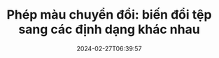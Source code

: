 ---
############################# Static ##########################
layout: "family"
date: 2024-02-27T06:39:57
draft: false

product: "Conversion"
product_tag: "conversion"

############################# Head ############################
head_title: "API Chuyển đổi Tệp | API Nền tảng và Dịch vụ trực tuyến"
head_description: "Chuyển đổi tệp Word, PDF, Excel, Powerpoint hoặc hình ảnh dễ dàng và miễn phí"

############################# Header ##########################
title: "Phép màu chuyển đổi: biến đổi tệp sang các định dạng khác nhau"
description: |
  Chuyển đổi tài liệu một cách dễ dàng từ các định dạng nguồn khác nhau sang các định dạng đích khác nhau. Tận hưởng một loạt các chuyển đổi được hỗ trợ mà không cần phần mềm bổ sung, như MS Office, Apache Open Office, Adobe Acrobat Reader, và nhiều hơn nữa.

  Tải tài liệu từ các nguồn khác nhau, bao gồm tệp, luồng, URL, máy chủ FTP, lưu trữ Amazon S3, Azure Blob, và nhiều hơn nữa.

  Sử dụng bất kỳ loại bộ nhớ cache nào, như Amazon S3, Dropbox, Google Drive, Windows Azure, Redis, hoặc các bộ giao diện cần thiết.

############################# Platforms ############################
supported_platforms:
  enable: true  
  head_title: "Chọn nền tảng của bạn"
  title: "Các nền tảng được hỗ trợ"
  description: "Thư viện GroupDocs.Conversion hỗ trợ các hệ điều hành và framework sau đây"
  details_link_title: "Tìm hiểu thêm"
  items:
    # supported_platforms loop
    - title: ".NET"
      description: "GroupDocs.Conversion for .NET"
      color: "blue"
      tag: "net"
      link: "/conversion/net/"
      features_link: "https://docs.groupdocs.com/conversion/net/system-requirements/"
      features:
        # features loop
        - content: ".NET Framework 4.6.2+  <br>  .NET Core 3.1  <br>  .NET 6+"
          rows: "3"
        # features loop
        - content: "Windows, Linux"
          rows: "1"
        # features loop
        - content: "Hơn 3K cặp chuyển đổi"
          rows: "1"        
    
    # supported_platforms loop
    - title: "Java"
      description: "GroupDocs.Conversion for Java"
      color: "red"
      tag: "java"
      link: "/conversion/java/"
      features_link: "https://docs.groupdocs.com/conversion/java/system-requirements/"
      features:
        # features loop
        - content: "J2SE 8.0 (1.8)+"
          rows: "3"
        # features loop
        - content:  "Windows, Linux, macOS"
          rows: "1"       
        # features loop
        - content: "Hơn 3K cặp chuyển đổi"
          rows: "1"        

    # supported_platforms loop
    - title: "Node.js"
      description: "GroupDocs.Conversion for Node.js"
      color: "green"
      tag: "nodejs-java"
      link: "/conversion/nodejs-java/"
      features_link: "https://docs.groupdocs.com/conversion/nodejs-java/system-requirements/"
      features:
        # features loop
        - content: "Node.js 16+  <br>  and J2SE 8.0 (1.8)+"
          rows: "3"
        # features loop
        - content:  "Windows, Linux, macOS"
          rows: "1"
        # features loop
        - content:  "Hơn 3K cặp chuyển đổi"
          rows: "1"


############################# Features ############################

features:
  enable: true
  title: "Bộ tính năng của GroupDocs.Conversion"
  description: "API để chuyển đổi tệp giữa nhiều loại như HTML, PDF, Word, Excel, PNG và nhiều hơn nữa mà không cần phần mềm của bên thứ ba."

  items:
    # feature loop
    - icon: "convert"
      title: "Chuyển đổi tài liệu và hình ảnh"
      content: "Biến đổi các tệp từ nguồn khác nhau sang các định dạng đích khác nhau."

    # feature loop
    - icon: "password"
      title: "Mở các tài liệu bảo mật"
      content: "Chỉ định mật khẩu để mở các tài liệu được mã hóa."

    # feature loop
    - icon: "load"
      title: "Tải tệp từ bất kỳ đâu"
      content: "Tải tài liệu từ nhiều tệp, URL, máy chủ FTP, Amazon S3, và nhiều hơn nữa."
    
    # feature loop
    - icon: "settings"
      title: "Quản lý cài đặt đầu ra"
      content: "Xoay và sắp xếp trang, chỉ định xem có hiển thị ghi chú và bình luận không."


############################# Code samples ############################
code_samples:
  enable: true
  title: "Mẫu mã của GroupDocs.Conversion"
  description: "Một số trường hợp sử dụng của các thao tác GroupDocs.Conversion điển hình trong C#, Java, TypeScript"
  items:
    # code sample loop
    - title: "Chuyển đổi PDF sang DOCX trong vài dòng mã"
      content: |
       Với GroupDocs.Conversion, bạn có thể chuyển đổi tệp PDF sang DOCX một cách dễ dàng - tất cả những gì bạn cần là chỉ một vài dòng mã. Nó cũng không yêu cầu bất kỳ phần mềm của bên thứ ba nào như Microsoft Word hoặc Adobe Acrobat. Dưới đây là một ví dụ về cách thực hiện:
      samples:
        - language: "C#"
          color: "blue"
          content: |
            ```csharp {style=abap}   
            // Tải tệp PDF nguồn
            using (var converter = new GroupDocs.Conversion.Converter("sample.pdf"))
            {
                // Thiết lập các tùy chọn chuyển đổi cho định dạng DOCX
                var options = new WordProcessingConvertOptions();
                // Chuyển đổi sang định dạng DOCX
                converter.Convert("converted.docx", options);
            }
            ```
        - language: "Java"
          color: "red"
          content: |
            ```java {style=abap}   
            import com.groupdocs.conversion.Converter;
            import com.groupdocs.conversion.options.convert.WordProcessingConvertOptions;
            ...
            // Tải tệp PDF nguồn
            Converter converter = new Converter("sample.pdf");
            // Thiết lập các tùy chọn chuyển đổi cho định dạng DOCX
            WordProcessingConvertOptions options = new WordProcessingConvertOptions();
            // Chuyển đổi sang định dạng DOCX
            converter.convert("converted.docx", options);
            ```
        - language: "TypeScript"
          color: "green"
          content: |
            ```javascript {style=abap}  
            // Tải tệp PDF nguồn
            const converter = new groupdocs.conversion.Converter("sample.pdf");
            // Thiết lập các tùy chọn chuyển đổi cho định dạng DOCX
            const options = new groupdocs.conversion.WordProcessingConvertOptions();
            // Chuyển đổi sang định dạng DOCX
            converter.convert("converted.docx", options);
            ```


############################# Formats ############################
formats:
  enable: true
  title:  "Hỗ trợ hơn 60 định dạng tệp"
  description: "GroupDocs.Conversion hỗ trợ các thao tác với các [định dạng tệp](https://docs.groupdocs.com/conversion/net/supported-file-formats/) phổ biến nhất."


############################# Metrics ############################

metrics:
  enable: true
  title: "Thống kê chi tiết và thông tin thống kê sâu sắc"
  description: "Đào sâu vào một phân tích chi tiết về các con số quan trọng của chúng tôi, cung cấp thông tin thống kê và thống kê toàn diện về thành tựu, tác động và sự phát triển của chúng tôi."

  items:
    # metrics loop
    - number: "3K+"
      title: "Các cặp chuyển đổi được hỗ trợ"
      content: "Dễ dàng chuyển đổi tệp qua hàng nghìn cặp được hỗ trợ - Microsoft Office, PDF, hình ảnh, video, âm thanh và cơ sở dữ liệu. Hãy trao quyền cho người dùng chuyển đổi linh hoạt các loại tệp đa dạng để linh hoạt và thuận tiện hơn."
    # metrics loop
    - number: "1.0M"
      title: "Tải xuống NuGet"
      content: "Tham gia cùng với những người dùng hài lòng của chúng tôi đã chọn gói NuGet của chúng tôi. Giải pháp của chúng tôi đã trở thành một nguồn lực đáng tin cậy và được chấp nhận rộng rãi trong cộng đồng phát triển, cung cấp tích hợp mượt mà và chức năng có giá trị cho vô số dự án."

    # metrics loop
    - number: "10+"
      title: "Thư viện"
      content: "Sản phẩm của chúng tôi bao gồm hơn 10 thư viện, cung cấp các tính năng tiên tiến để tối ưu hiệu suất. Các thư viện này được thiết kế để đáp ứng các nhu cầu phát triển khác nhau với khả năng vô song."
    
    # metrics loop
    - number: "100+"
      title: "Khách hàng hạnh phúc"
      content: "Sống trong sự xuất sắc, sản phẩm của chúng tôi đã giành được lòng tin của hơn 100 khách hàng hạnh phúc phụ thuộc vào các tính năng mạnh mẽ và hiệu suất đáng tin cậy của nó. Tìm kiếm sự thành công và hiệu quả với giải pháp sáng tạo của chúng tôi."


############################# Customers ############################
# logo size X1 => 170:70  X2 => 340 : 140

customers:
  enable: true
  title: "Khách hàng hạnh phúc của chúng tôi"
  description: "Thư viện GroupDocs được sử dụng bởi các thương hiệu nổi tiếng và xuất sắc trên toàn thế giới."

  items:
    # customers loop
    - title: "BenQ Corporation"
      logo: "benq"
    # customers loop
    - title: "Nasdaq Stock Market"
      logo: "nasdaq"
    # customers loop
    - title: "AT&T Inc."
      logo: "att"
    # customers loop
    - title: "AstraZeneca"
      logo: "astrazeneca"
    # customers loop
    - title: "Central Bank of Argentina"
      logo: "argentinacentralbank"
    # customers loop
    - title: "Roche Holding AG"
      logo: "roche"
    # customers loop
    - title: "Capita"
      logo: "capita"
    # customers loop
    - title: "Axa S.A."
      logo: "axa"
    # customers loop
    - title: "Instructure Inc."
      logo: "instructure"
     # customers loop
    - title: "Wipro"
      logo: "wipro"



############################# Actions ############################

actions:
  enable: true
  title: "Sẵn sàng bắt đầu?"
  description: "Hãy thử các tính năng của GroupDocs.Conversion miễn phí hoặc yêu cầu một giấy phép"

  items:
    #  loop
    - title: ".NET"
      link: "/conversion/net/"
      color: "blue"
        #  loop
    - title: "Java"
      link: "/conversion/java/"
      color: "red"
        #  loop
    - title: "Node.js"
      link: "/conversion/nodejs-java/"
      color: "green"


############################# Faq ############################

faq:
  enable: true
  title: "Câu hỏi và lo ngại phổ biến"
  description: "Tìm câu trả lời cho các thắc mắc phổ biến trong phần Câu hỏi thường gặp của chúng tôi để nhanh chóng giải quyết các thắc mắc và lo ngại của bạn."

  items:
    #  loop
    - question: "Tôi có thể đánh giá sản phẩm GroupDocs trước khi mua không?"
      answer: |
        Có! Tất cả các sản phẩm GroupDocs đều có một phiên bản đánh giá không rủi ro. Chúng tôi khuyến khích mạnh mẽ các nhà phát triển tải xuống và thử nghiệm các API của chúng tôi trước khi mua để đảm bảo rằng chúng sẽ đáp ứng đầy đủ nhu cầu của bạn.
    #  loop
    - question: "GroupDocs có tổ chức trình diễn sản phẩm không?"
      answer: |
        Không, tập trung của chúng tôi là vào các API của chúng tôi và tạo ra các sản phẩm hoạt động nhất và ổn định nhất có thể. Chúng tôi cung cấp các phiên bản dùng thử hoàn toàn chức năng và miễn phí dưới dạng [giấy phép tạm thời](https://purchase.groupdocs.com/temporary-license/) để bạn có thể thử sản phẩm cho riêng mình.
    #  loop
    - question: "Tôi có thể tải sản phẩm ở đâu?"
      answer: |
        Tất cả các sản phẩm đều có sẵn để tải xuống từ [trang web](https://releases.groupdocs.com). Chúng tôi không gửi bản sao vật lý của phần mềm của chúng tôi qua đường bưu điện.    
    #  loop
    - question: "Giấy phép phát triển viên của GroupDocs là cho mỗi người dùng hay cho mỗi người dùng đã đặt tên?"
      answer: |
        Giấy phép phát triển viên của GroupDocs là cho mỗi người dùng,  không phải cho mỗi người dùng đã đặt tên. Chúng tôi hiểu rằng thành viên trong một nhóm lập trình có thể thay đổi theo thời gian và rằng không thực tế phải cập nhật giấy phép mỗi khi điều đó xảy ra.
    #  loop
    - question: "Chúng tôi cần một giấy phép riêng cho máy chủ xây dựng hoặc CI (Continuous Integration) Server của chúng tôi không?"
      answer: |
        Không, chúng tôi rất vui khi khách hàng sử dụng các sản phẩm GroupDocs trên một máy chủ cho mục đích xây dựng giải pháp mà không phải trả thêm phí. Cài đặt này không nên được sử dụng để tránh các điều khoản giấy phép của bạn với GroupDocs và nên tôn trọng bất kỳ hạn chế về việc phân phối hoặc vị trí nào được áp dụng bởi giấy phép bạn đã mua.

############################# Cloud ############################

cloud_links:
  enable: true
  title: "API mức thấp GroupDocs.Conversion"
  description: "Tăng tốc quá trình chuyển đổi tài liệu hoặc hình ảnh trong bất kỳ loại ứng dụng nào với REST API dựa trên đám mây của chúng tôi"

  items:
    #  loop
    - icon: "groupdocs_conversion-for-curl"
      title: "GroupDocs.Conversion Cloud for cURL"
      link: "https://products.groupdocs.cloud/conversion/curl"
      content: "Tận dụng cURL RESTful API để dễ dàng chuyển đổi nhiều định dạng tệp, bao gồm Microsoft Office, PDF, Email, Project, HTML và nhiều hơn nữa trong các ứng dụng của bạn."

    #  loop
    - icon: "groupdocs_conversion-for-net"
      title: "GroupDocs.Conversion Cloud for .NET"
      link: "https://products.groupdocs.cloud/conversion/net"
      content: "Sử dụng .NET REST API để chuyển đổi trơn tru các tệp Microsoft Office, PDF, Email, Project, HTML và các định dạng tệp phổ biến khác trên bất kỳ nền tảng nào với SDK đám mây."
    #  loop
    - icon: "groupdocs_conversion-for-java"
      title: "GroupDocs.Conversion Cloud for Java"
      link: "https://products.groupdocs.cloud/conversion/java"
      content: "Nâng cao ứng dụng Java dựa trên đám mây của bạn với các khả năng chuyển đổi tài liệu tiên tiến, truy cập trên bất kỳ nền tảng nào có khả năng thực hiện cuộc gọi REST API."

############################# Apps ############################

app_links:
  enable: true
  title: "Các ứng dụng không mã hóa GroupDocs.Conversion"
  description: "Ứng dụng trực tuyến cho phép bạn chuyển đổi hơn 100 định dạng tệp phổ biến trong trình duyệt"

  items:
    #  loop
    - icon: "groupdocs_conversion-app"
      title: "GroupDocs.Conversion <br> Total"
      link: "https://products.groupdocs.app/conversion/total"
      content: "Dễ dàng chuyển đổi hơn hàng trăm định dạng sang PDF, XLSX, DOCX, XPS, HTML và nhiều hơn nữa một cách dễ dàng."

    #  loop
    - icon: "groupdocs_words-app"
      title:  "GroupDocs.Conversion <br> DOC to XLS"
      link: "https://products.groupdocs.app/conversion/doc-to-xls"
      content: "Ứng dụng trực tuyến miễn phí để chuyển đổi DOC sang định dạng XLS trực tiếp từ trình duyệt web của bạn."

    #  loop
    - icon: "groupdocs_pdf-app"
      title:  "GroupDocs.Conversion <br> PDF to DOCX"
      link: "https://products.groupdocs.app/conversion/pdf-to-docx"
      content: "Dễ dàng chuyển đổi tài liệu PDF của bạn sang định dạng Word (DOCX) bằng cách tải chúng qua giao diện thân thiện với người dùng của chúng tôi."
    

---